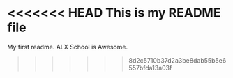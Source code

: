 <<<<<<< HEAD
This is my README file
=======
My first readme. 
ALX School is Awesome.
>>>>>>> 8d2c5710b37d2a3be8dab55b5e6557bfda13a03f
